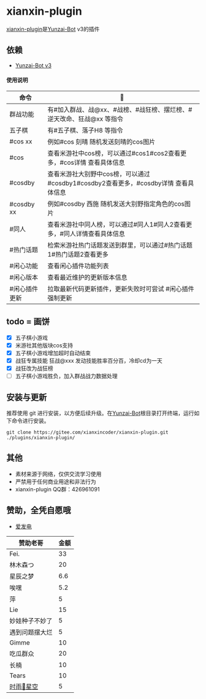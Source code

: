 # xianxin-plugin

[xianxin-plugin](https://gitee.com/xianxincoder/xianxin-plugin)是[Yunzai-Bot](https://gitee.com/Le-niao/Yunzai-Bot) v3的插件

## 依赖

- [Yunzai-Bot v3](https://gitee.com/Le-niao/Yunzai-Bot)

#### 使用说明


| 命令 | 🌰 |
| --- | --- |
| 群战功能 | 有#加入群战、战@xx、#战榜、#战狂榜、摆烂榜、#逆天改命、狂战@xx 等指令 |
| 五子棋 | 有#五子棋、落子H8 等指令 |
| #cos xx | 例如#cos 刻晴 随机发送刻晴的cos图片 |
| #cos | 查看米游社中cos榜，可以通过#cos1#cos2查看更多，#cos详情 查看具体信息 |
| #cosdby | 查看米游社大别野中cos榜，可以通过#cosdby1#cosdby2查看更多，#cosdby详情 查看具体信息 |
| #cosdby xx | 例如#cosdby 西施 随机发送大别野指定角色的cos图片 |
| #同人 | 查看米游社中同人榜，可以通过#同人1#同人2查看更多，#同人详情查看具体信息 |
| #热门话题 | 检索米游社热门话题发送到群里，可以通过#热门话题1#热门话题2查看更多 |
| #闲心功能 | 查看闲心插件功能列表 |
| #闲心版本 | 查看最近维护的更新版本信息 |
| #闲心插件更新 | 拉取最新代码更新插件，更新失败时可尝试 #闲心插件强制更新 |

## todo = 画饼
- [X] 五子棋小游戏
- [X] 米游社其他版块cos支持
- [X] 五子棋小游戏增加超时自动结束
- [X] 战狂专属技能 狂战@xxx 发动技能胜率百分百，冷却cd为一天
- [X] 战狂改为战狂榜
- [ ] 五子棋小游戏胜负，加入群战战力数据处理

## 安装与更新

推荐使用 git 进行安装，以方便后续升级。在[Yunzai-Bot](https://gitee.com/Le-niao/Yunzai-Bot)根目录打开终端，运行如下命令进行安装。

```base
git clone https://gitee.com/xianxincoder/xianxin-plugin.git ./plugins/xianxin-plugin/
```


## 其他
- 素材来源于网络，仅供交流学习使用
- 严禁用于任何商业用途和非法行为
- xianxin-plugin QQ群：426961091



## 赞助，全凭自愿哦

- [爱发电](https://afdian.net/@xianxin)


| 赞助老哥 | 金额 |
| --- | --- |
| Fei. | 33 |
| 林木森つ | 20 |
| 星辰之梦 | 6.6 |
| 唉嘿 | 5.2 |
| 萍| 5 |
| Lie| 15 |
| 妙娃种子不妙了| 5 |
| 遇到问题摆大烂| 5 |
| Gimme| 10 |
| 吃瓜群众| 20 |
| 长楠| 10 |
| Tears| 10 |
| [时雨🌌星空](https://gitee.com/TimeRainStarSky) | 5 |



